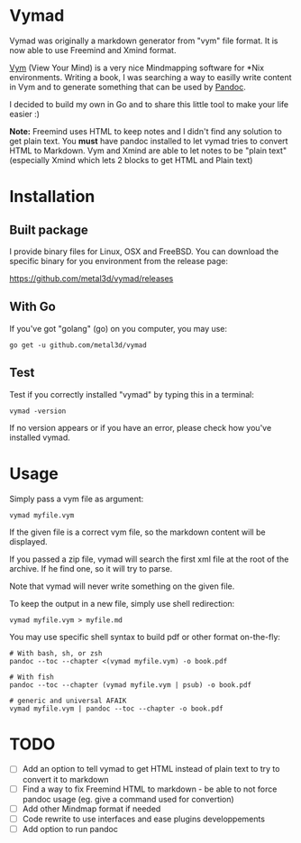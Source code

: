 # Vymad

Vymad was originally a markdown generator from "vym" file format. It is now able to use Freemind and Xmind format.

[Vym](http://www.insilmaril.de/vym/) (View Your Mind) is a very nice Mindmapping software for \*Nix environments. Writing a book, I was searching a way to easilly write content in Vym and to generate something that can be used by [Pandoc](http://pandoc.org/).

I decided to build my own in Go and to share this little tool to make your life easier :)

**Note:** Freemind uses HTML to keep notes and I didn't find any solution to get plain text. You **must** have pandoc installed to let vymad tries to convert HTML to Markdown. Vym and Xmind are able to let notes to be "plain text" (especially Xmind which lets 2 blocks to get HTML and Plain text)

# Installation

## Built package

I provide binary files for Linux, OSX and FreeBSD. You can download the specific binary for you environment from the release page:

https://github.com/metal3d/vymad/releases

## With Go

If you've got "golang" (go) on you computer, you may use:

```
go get -u github.com/metal3d/vymad
```

## Test

Test if you correctly installed "vymad" by typing this in a terminal:

```
vymad -version
```

If no version appears or if you have an error, please check how you've installed vymad.

# Usage

Simply pass a vym file as argument:

```
vymad myfile.vym
```

If the given file is a correct vym file, so the markdown content will be displayed.

If you passed a zip file, vymad will search the first xml file at the root of the archive. If he find one, so it will try to parse.

Note that vymad will never write something on the given file.

To keep the output in a new file, simply use shell redirection:

```
vymad myfile.vym > myfile.md
```

You may use specific shell syntax to build pdf or other format on-the-fly:

```
# With bash, sh, or zsh
pandoc --toc --chapter <(vymad myfile.vym) -o book.pdf

# With fish
pandoc --toc --chapter (vymad myfile.vym | psub) -o book.pdf

# generic and universal AFAIK
vymad myfile.vym | pandoc --toc --chapter -o book.pdf

```

# TODO

- [ ] Add an option to tell vymad to get HTML instead of plain text to try to convert it to markdown
- [ ] Find a way to fix Freemind HTML to markdown - be able to not force pandoc usage (eg. give a command used for convertion)
- [ ] Add other Mindmap format if needed
- [ ] Code rewrite to use interfaces and ease plugins developpements
- [ ] Add option to run pandoc
